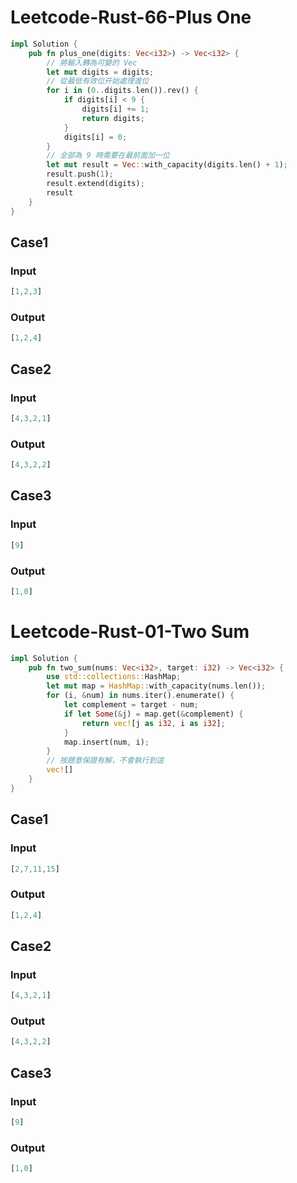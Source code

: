 # Leetcode-Rust-66-Plus One

```rust
impl Solution {
    pub fn plus_one(digits: Vec<i32>) -> Vec<i32> {
        // 將輸入轉為可變的 Vec
        let mut digits = digits;
        // 從最低有效位开始處理進位
        for i in (0..digits.len()).rev() {
            if digits[i] < 9 {
                digits[i] += 1;
                return digits;
            }
            digits[i] = 0;
        }
        // 全部為 9 時需要在最前面加一位
        let mut result = Vec::with_capacity(digits.len() + 1);
        result.push(1);
        result.extend(digits);
        result
    }
}
```

## Case1
### Input

```rust
[1,2,3]
```

### Output

```rust
[1,2,4]
```

## Case2
### Input

```rust
[4,3,2,1]
```

### Output

```rust
[4,3,2,2]
```

## Case3
### Input

```rust
[9]
```

### Output

```rust
[1,0]
```

# Leetcode-Rust-01-Two Sum

```rust
impl Solution {
    pub fn two_sum(nums: Vec<i32>, target: i32) -> Vec<i32> {
        use std::collections::HashMap;
        let mut map = HashMap::with_capacity(nums.len());
        for (i, &num) in nums.iter().enumerate() {
            let complement = target - num;
            if let Some(&j) = map.get(&complement) {
                return vec![j as i32, i as i32];
            }
            map.insert(num, i);
        }
        // 按題意保證有解，不會執行到這
        vec![]
    }
}
```

## Case1
### Input

```rust
[2,7,11,15]
```

### Output

```rust
[1,2,4]
```

## Case2
### Input

```rust
[4,3,2,1]
```

### Output

```rust
[4,3,2,2]
```

## Case3
### Input

```rust
[9]
```

### Output

```rust
[1,0]
```
